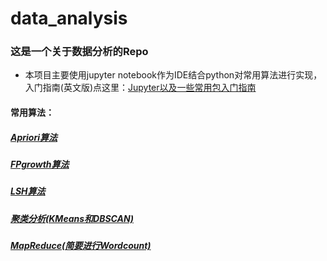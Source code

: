 # data_analysis

### 这是一个关于数据分析的Repo

* 本项目主要使用jupyter notebook作为IDE结合python对常用算法进行实现，入门指南(英文版)点这里：[Jupyter以及一些常用包入门指南](https://github.com/GeorgeeeLiu/data_analysis/blob/master/Basic%20Operation%20on%20Jupyter/Basic%20Operation%20on%20Jupyter.ipynb)

#### 常用算法：

##### [Apriori算法](https://github.com/GeorgeeeLiu/data_analysis/blob/master/Apriori%E7%AE%97%E6%B3%95_FrequentItemset/Apriori.ipynb)

##### [FPgrowth算法](https://github.com/GeorgeeeLiu/data_analysis/blob/master/FPGrowth%E7%AE%97%E6%B3%95_FrequentItemset/FPGrowth.ipynb)

##### [LSH算法](https://github.com/GeorgeeeLiu/data_analysis/blob/master/LSH%E7%AE%97%E6%B3%95/LSH%E7%AE%97%E6%B3%95.ipynb)

##### [聚类分析(KMeans和DBSCAN)](https://github.com/GeorgeeeLiu/data_analysis/blob/master/%E8%81%9A%E7%B1%BB%E5%88%86%E6%9E%90/%E8%81%9A%E7%B1%BB%E5%88%86%E6%9E%90(KMeans%E5%92%8CDBSCAN).ipynb)

##### [MapReduce(简要进行Wordcount)](https://github.com/GeorgeeeLiu/data_analysis/blob/master/MapReduce/MapReduce.ipynb)
